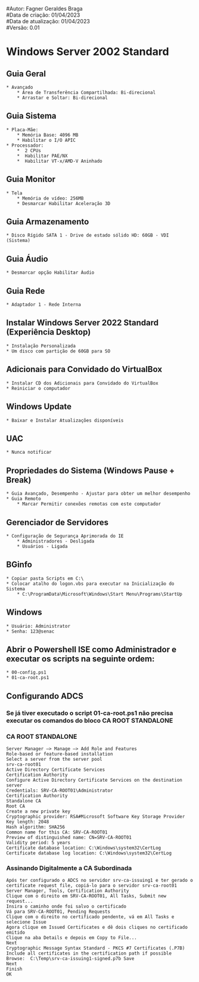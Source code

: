 #Autor: Fagner Geraldes Braga  
#Data de criação: 01/04/2023  
#Data de atualização: 01/04/2023  
#Versão: 0.01  

# Windows Server 2002 Standard  

## Guia Geral  
	* Avançado  
		* Área de Transferência Compartilhada: Bi-direcional  
		* Arrastar e Soltar: Bi-direcional  
## Guia Sistema  
	* Placa-Mãe:   
		* Memória Base: 4096 MB
		* Habilitar o I/O APIC  
	* Processador:   
   		*  2 CPUs  
   		*  Habilitar PAE/NX  
   		*  Habilitar VT-x/AMD-V Aninhado  
## Guia Monitor  
	* Tela
		* Memória de vídeo: 256MB   
		* Desmarcar Habilitar Aceleração 3D  
## Guia Armazenamento  
	* Disco Rígido SATA 1 - Drive de estado sólido HD: 60GB - VDI (Sistema)  
## Guia Áudio  
	* Desmarcar opção Habilitar Áudio  
## Guia Rede  
	* Adaptador 1 - Rede Interna  
## Instalar Windows Server 2022 Standard (Experiência Desktop)  
	* Instalação Personalizada  
	* Um disco com partição de 60GB para SO  
## Adicionais para Convidado do VirtualBox  
	* Instalar CD dos Adicionais para Convidado do VirtualBox  
	* Reiniciar o computador  
## Windows Update  
	* Baixar e Instalar Atualizações disponíveis  
## UAC  
	* Nunca notificar  
## Propriedades do Sistema (Windows Pause + Break)  
	* Guia Avançado, Desempenho - Ajustar para obter um melhor desempenho  
	* Guia Remoto  
    	* Marcar Permitir conexões remotas com este computador  
## Gerenciador de Servidores  
    * Configuração de Segurança Aprimorada do IE  
        * Administradores - Desligada  
        * Usuários - Ligada  
## BGinfo  
	* Copiar pasta Scripts em C:\  
	* Colocar atalho do logon.vbs para executar na Inicialização do Sistema  
    	* C:\ProgramData\Microsoft\Windows\Start Menu\Programs\StartUp  
## Windows  
	* Usuário: Administrator  
	* Senha: 123@senac 
## Abrir o Powershell ISE como Administrador e executar os scripts na seguinte ordem:  
	* 00-config.ps1 
	* 01-ca-root.ps1

## Configurando ADCS 
### Se já tiver executado o script 01-ca-root.ps1 não precisa executar os comandos do bloco CA ROOT STANDALONE
### CA ROOT STANDALONE
	Server Manager –> Manage –> Add Role and Features
	Role-based or feature-based installation
	Select a server from the server pool
	srv-ca-root01
	Active Directory Certificate Services
	Certification Authority
	Configure Active Directory Certificate Services on the destination server
	Credentials: SRV-CA-ROOT01\Administrator
	Certification Authority
	Standalone CA
	Root CA
	Create a new private key
	Cryptographic provider: RSA#Microsoft Software Key Storage Provider
	Key length: 2048
	Hash algorithm: SHA256
	Common name for this CA: SRV-CA-ROOT01
	Preview of distinguished name: CN=SRV-CA-ROOT01
	Validity period: 5 years
	Certificate database location: C:\Windows\system32\CertLog
	Certificate database log location: C:\Windows\system32\CertLog
### Assinando Digitalmente a CA Subordinada
	Após ter configurado o ADCS no servidor srv-ca-issuing1 e ter gerado o certificate request file, copiá-lo para o servidor srv-ca-root01
	Server Manager, Tools, Certification Authority
	Clique com o direito em SRV-CA-ROOT01, All Tasks, Submit new request...
	Insira o caminho onde foi salvo o certificado
	Vá para SRV-CA-ROOT01, Pending Requests
	Clique com o direito no certificado pendente, vá em All Tasks e selecione Issue
	Agora clique em Issued Certificates e dê dois cliques no certificado emitido
	Clique na aba Details e depois em Copy to File...
	Next
	Cryptographic Message Syntax Standard - PKCS #7 Certificates (.P7B)
	Include all certificates in the certification path if possible
	Browse:  C:\Temp\srv-ca-issuing1-signed.p7b Save
	Next
	Finish
	OK